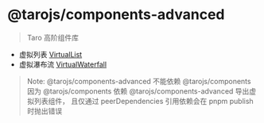 # @tarojs/components-advanced

> Taro 高阶组件库

- 虚拟列表 [VirtualList](./src/components/virtual-list/index.ts)
- 虚拟瀑布流 [VirtualWaterfall](./src/components/virtual-waterfall/index.ts)

> Note: @tarojs/components-advanced 不能依赖 @tarojs/components
> 因为 @tarojs/components 依赖 @tarojs/components-advanced 导出虚拟列表组件，
> 且仅通过 peerDependencies 引用依赖会在 pnpm publish 时抛出错误

